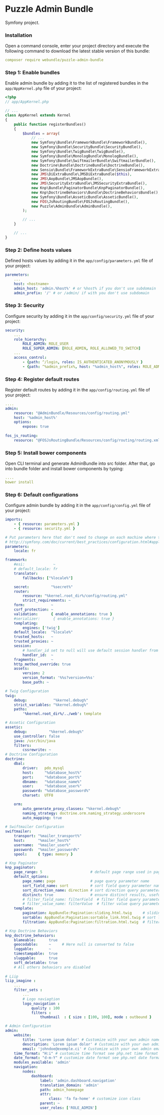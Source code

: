# Puzzle Admin Bundle

Symfony project.

### **Installation**


Open a command console, enter your project directory and execute the following command to download the latest stable version of this bundle:

```yaml
composer require webundle/puzzle-admin-bundle
```

### **Step 1: Enable bundles**
Enable admin bundle by adding it to the list of registered bundles in the `app/AppKernel.php` file of your project:

```php
<?php
// app/AppKernel.php

// ...
class AppKernel extends Kernel
{
    public function registerBundles()
    {
        $bundles = array(
            // ...
            new Symfony\Bundle\FrameworkBundle\FrameworkBundle(),
            new Symfony\Bundle\SecurityBundle\SecurityBundle(),
            new Symfony\Bundle\TwigBundle\TwigBundle(),
            new Symfony\Bundle\MonologBundle\MonologBundle(),
            new Symfony\Bundle\SwiftmailerBundle\SwiftmailerBundle(),
            new Doctrine\Bundle\DoctrineBundle\DoctrineBundle(),
            new Sensio\Bundle\FrameworkExtraBundle\SensioFrameworkExtraBundle(),
            new JMS\DiExtraBundle\JMSDiExtraBundle($this),
            new JMS\AopBundle\JMSAopBundle(),
            new JMS\SecurityExtraBundle\JMSSecurityExtraBundle(),
            new Knp\Bundle\PaginatorBundle\KnpPaginatorBundle(),
            new Knp\DoctrineBehaviors\Bundle\DoctrineBehaviorsBundle(),
            new Symfony\Bundle\AsseticBundle\AsseticBundle(),
            new FOS\JsRoutingBundle\FOSJsRoutingBundle(),
            new Puzzle\AdminBundle\AdminBundle(),
        );

        // ...
    }

    // ...
}
```

### **Step 2: Define hosts values**
Defined hosts values by adding it in the `app/config/parameters.yml` file of your project:

```yaml
paremeters:
	...
	host: <hostname>
	admin_host: 'admin.%host%' # or %host% if you don't use subdomain
	admin_prefix: '/' # or /admin/ if with you don't use subdomain
```


### **Step 3: Security**
Configure security by adding it in the `app/config/security.yml` file of your project:

```yaml
security:
	...
    role_hierarchy:
        ROLE_ADMIN: ROLE_USER
        ROLE_SUPER_ADMIN: [ROLE_ADMIN, ROLE_ALLOWED_TO_SWITCH]
	...
    access_control:
        - {path: ^/login, roles: IS_AUTHENTICATED_ANONYMOUSLY }
        - {path: ^%admin_prefix%, host: "%admin_host%", roles: ROLE_ADMIN }

```

### **Step 4: Register default routes**
Register default routes by adding it in the `app/config/routing.yml` file of your project:

```yaml
....
admin:
    resource: "@AdminBundle/Resources/config/routing.yml"
    host: '%admin_host%'
    options:
        expose: true
        
fos_js_routing:
    resource: "@FOSJsRoutingBundle/Resources/config/routing/routing.xml"
```

### **Step 5: Install bower components**
Open CLI terminal and generate AdminBundle into src folder. After that, go into bundle folder and install bower components by typing:

```yaml
....
bower install
```

### **Step 6: Default configurations**
Configure admin bundle by adding it in the `app/config/config.yml` file of your project:

```yaml
imports:
    - { resource: parameters.yml }
    - { resource: security.yml }

# Put parameters here that don't need to change on each machine where the app is deployed
# http://symfony.com/doc/current/best_practices/configuration.html#application-related-configuration
parameters:
    locale: fr

framework:
    #esi:             ~
    # default_locale: fr
    translator:
        fallbacks: ["%locale%"]

    secret:          "%secret%"
    router:
        resource: "%kernel.root_dir%/config/routing.yml"
        strict_requirements: ~
    form:            ~
    csrf_protection: ~
    validation:      { enable_annotations: true }
    #serializer:      { enable_annotations: true }
    templating:
        engines: ['twig']
    default_locale:  "%locale%"
    trusted_hosts:   ~
    trusted_proxies: ~
    session:
        # handler_id set to null will use default session handler from php.ini
        handler_id:  ~
    fragments:       ~
    http_method_override: true
    assets:
        version: 2
        version_format: '%%s?version=%%s'
        base_path: ~

# Twig Configuration
twig:
    debug:            "%kernel.debug%"
    strict_variables: "%kernel.debug%"
    paths:
        '%kernel.root_dir%/../web': template

# Assetic Configuration
assetic:
    debug:          "%kernel.debug%"
    use_controller: false
    java: /usr/bin/java
    filters:
        cssrewrite: ~
# Doctrine Configuration
doctrine:
    dbal:
        driver:   pdo_mysql
        host:     "%database_host%"
        port:     "%database_port%"
        dbname:   "%database_name%"
        user:     "%database_user%"
        password: "%database_password%"
        charset:  UTF8

    orm:
        auto_generate_proxy_classes: "%kernel.debug%"
        naming_strategy: doctrine.orm.naming_strategy.underscore
        auto_mapping: true
        
# Swiftmailer Configuration
swiftmailer:
    transport: "%mailer_transport%"
    host:      "%mailer_host%"
    username:  "%mailer_user%"
    password:  "%mailer_password%"
    spool:     { type: memory }

# Knp Paginator
knp_paginator:
    page_range: 5                      # default page range used in pagination control
    default_options:
        page_name: page                # page query parameter name
        sort_field_name: sort          # sort field query parameter name
        sort_direction_name: direction # sort direction query parameter name
        distinct: true                 # ensure distinct results, useful when ORM queries are using GROUP BY statements
        # filter_field_name: filterField  # filter field query parameter name
        # filter_value_name: filterValue  # filter value query parameter name
    template:
        pagination: AppBundle:Pagination:sliding.html.twig     # sliding pagination controls template
        sortable: AppBundle:Pagination:sortable_link.html.twig # sort link template
        filtration: AppBundle:Pagination:filtration.html.twig  # filters template

# Knp Doctrine Behaviors
knp_doctrine_behaviors:
    blameable:      true
    geocodable:     ~     # Here null is converted to false
    loggable:       ~
    timestampable:  true
    sluggable:      true
    soft_deletable: true
    # All others behaviors are disabled
    
# Liip
liip_imagine :
    ...
    filter_sets :
        ...
        # Logo naviagtion
        logo_navigation :
            quality : 100
            filters :
                thumbnail  : { size : [100, 100], mode : outbound }

# Admin Configuration
admin:
    website:
        title: 'Lorem ipsum dolor' # Customize with your own admin name
        description: 'Lorem ipsum dolor' # Customize with your own admin description
        email: 'johndoe@exemple.ci' # Customize with your own admin email
    time_format: "H:i" # customize time format see php.net time format
    date_format: "d-m-Y" # customize date format see php.net date format
    modules_available: 'admin'
    navigation:
        nodes:
            dashboard:
                label: 'admin.dashboard.navigation'
                translation_domain: 'admin'
                path: admin_homepage
                attr:
                    class: 'fa fa-home' # customize icon class
                parent: ~
                user_roles: ['ROLE_ADMIN']
```
